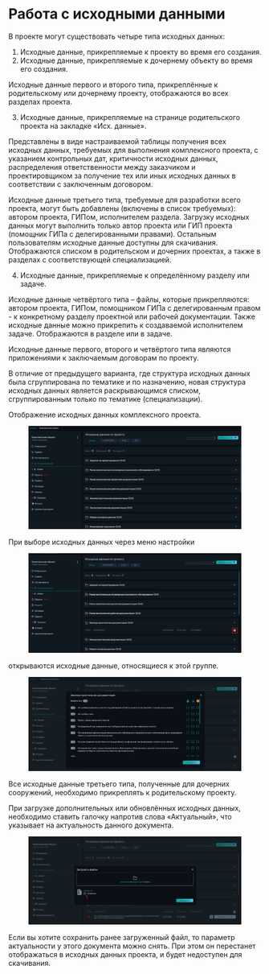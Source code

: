 # Работа с исходными данными

В проекте могут существовать четыре типа исходных данных:

1. Исходные данные, прикрепляемые к проекту во время его создания.
2. Исходные данные, прикрепляемые к дочернему объекту во время его создания.

Исходные данные первого и второго типа, прикреплённые к родительскому или дочернему проекту, отображаются во всех разделах проекта.

3. Исходные данные, прикрепляемые на странице родительского проекта на закладке «Исх. данные».&#x20;

Представлены в виде настраиваемой таблицы получения всех исходных данных, требуемых для выполнения комплексного проекта, с указанием контрольных дат, критичности исходных данных, распределения ответственности между заказчиком и проектировщиком за получение тех или иных исходных данных в соответствии с заключенным договором.

Исходные данные третьего типа, требуемые для разработки всего проекта, могут быть добавлены (включены в список требуемых): автором проекта, ГИПом, исполнителем раздела. Загрузку исходных данных могут выполнить только автор проекта или ГИП проекта (помощник ГИПа с делегированными правами). Остальным пользователям исходные данные доступны для скачивания. Отображаются списком в родительском и дочерних проектах, а также в разделах с соответствующей специализацией.

4. Исходные данные, прикрепляемые к определённому разделу или задаче.

Исходные данные четвёртого типа – файлы, которые прикрепляются: автором проекта, ГИПом, помощником ГИПа с делегированным правом - к конкретному разделу проектной или рабочей документации. Также исходные данные можно прикрепить к создаваемой исполнителем задаче. Отображаются в разделе или в задаче.&#x20;

Исходные данные первого, второго и четвёртого типа являются приложениями к заключаемым договорам по проекту.

В отличие от предыдущего варианта, где структура исходных данных была сгруппирована по тематике и по назначению, новая структура исходных данных является раскрывающимся списком, сгруппированным только по тематике (специализации).&#x20;

Отображение исходных данных комплексного проекта.

<figure><img src="../../gitbook/assets/image (296).png" alt=""><figcaption></figcaption></figure>

При выборе исходных данных через меню настройки

<figure><img src="../../gitbook/assets/image (297).png" alt=""><figcaption></figcaption></figure>

открываются исходные данные, относящиеся к этой группе.

<figure><img src="../../gitbook/assets/image (298).png" alt=""><figcaption></figcaption></figure>

Все исходные данные третьего типа, полученные для дочерних сооружений, необходимо прикреплять к родительскому проекту.&#x20;

При загрузке дополнительных или обновлённых исходных данных, необходимо ставить галочку напротив слова «Актуальный», что указывает на актуальность данного документа.&#x20;

<figure><img src="../../gitbook/assets/image (299).png" alt=""><figcaption></figcaption></figure>

Если вы хотите сохранить ранее загруженный файл, то параметр актуальности у этого документа можно снять. При этом он перестанет отображаться в исходных данных проекта, и будет недоступен для скачивания.
